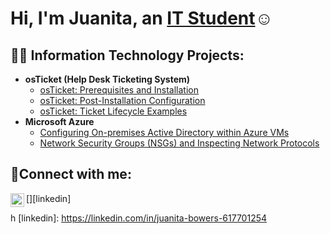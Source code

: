 <h1>Hi, I'm Juanita, an <a href="https://www.linkedin.com/in/juanita-bowers-617701254/">IT Student</a>☺</h1>

<h2>👨‍💻 Information Technology Projects:</h2>

- <b>osTicket (Help Desk Ticketing System)</b>
  - [osTicket: Prerequisites and Installation](https://github.com/JBowers0921/osticket-prereqs)
  - [osTicket: Post-Installation Configuration](https://github.com/JBowers0921/post-install-config)
  - [osTicket: Ticket Lifecycle Examples](https://github.com/JBowers0921/ticket-lifecycle)
- <b>Microsoft Azure</b>
  - [Configuring On-premises Active Directory within Azure VMs](https://github.com/JBowers0921/configure-ad)
  - [Network Security Groups (NSGs) and Inspecting Network Protocols](https://github.com/JBowers0921/azure-network-protocols)

<h2>🤳Connect with me:</h2>

[<img align="left" alt="Josh | LinkedIn" width="22px" src="https://cdn.jsdelivr.net/npm/simple-icons@v3/icons/linkedin.svg" />][linkedin]



h
[linkedin]: https://linkedin.com/in/juanita-bowers-617701254
